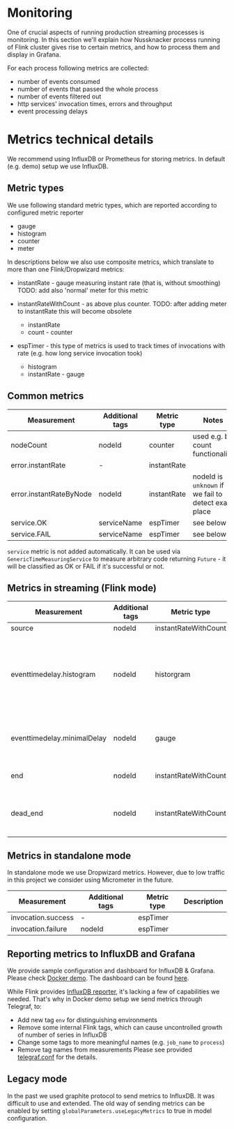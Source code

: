 Monitoring
==========

One of crucial aspects of running production streaming processes is monitoring. In this section we'll explain how Nussknacker process running of Flink cluster gives rise to certain metrics, and how to process them and display in Grafana.

For each process following metrics are collected:

* number of events consumed
* number of events that passed the whole process
* number of events filtered out
* http services' invocation times, errors and throughput
* event processing delays


Metrics technical details
=========================

We recommend using InfluxDB or Prometheus for storing metrics. In default (e.g. demo) setup we use InfluxDB.

Metric types
------------

We use following standard metric types, which are reported according to configured metric reporter
- gauge
- histogram
- counter
- meter

In descriptions below we also use composite metrics, which translate to more than one Flink/Dropwizard metrics:

- instantRate - gauge measuring instant rate (that is, without smoothing) TODO: add also 'normal' meter for this metric

- instantRateWithCount - as above plus counter. TODO: after adding meter to instantRate this will become obsolete
  - instantRate
  - count - counter
  
- espTimer - this type of metrics is used to track times of invocations with rate (e.g. how long service invocation took)
  - histogram 
  - instantRate - gauge  


Common metrics
----------------------------------

| Measurement               | Additional tags | Metric type | Notes                                         |
| -------------             | --------------- | --------    | -------------                                 |
| nodeCount                 | nodeId          | counter     | used e.g. by count functionality              |
| error.instantRate         | -               | instantRate |               |
| error.instantRateByNode   | nodeId          | instantRate | nodeId is ```unknown``` if we fail to detect exact place              |
| service.OK                | serviceName     | espTimer    | see below     |
| service.FAIL              | serviceName     | espTimer    | see below     |

```service``` metric is not added automatically. It can be used via ```GenericTimeMeasuringService```
to measure arbitrary code returning ```Future``` - it will be classified as OK or FAIL if it's successful 
or not.



Metrics in streaming (Flink mode)
--------------------------------------

| Measurement                  | Additional tags | Metric type           | Description           |
| -------------                | --------------- | -----------           | -------------         |
| source                       | nodeId          | instantRateWithCount  |   |
| eventtimedelay.histogram     | nodeId          | historgram            | only for sources with eventTime, measures delay from event time to system time |
| eventtimedelay.minimalDelay  | nodeId          | gauge                 | time from last event (eventTime) to system time |
| end                          | nodeId          | instantRateWithCount  | for sinks and end processors                      |
| dead_end                     | nodeId          | instantRateWithCount  | for event filtered out on filters, switches etc.                      |

Metrics in standalone mode
-------------------------------

In standalone mode we use Dropwizard metrics. However, due to low traffic in this project we consider
using Micrometer in the future.

| Measurement               | Additional tags | Metric type | Description   |
| -------------             | --------------- | --------    | ------------- |
| invocation.success        | -               | espTimer    |               |
| invocation.failure        | nodeId          | espTimer    |               |

Reporting metrics to InfluxDB and Grafana
-----------------------------------------

We provide sample configuration and dashboard for InfluxDB & Grafana. Please check [Docker demo](https://github.com/TouK/nussknacker/tree/staging/demo/docker).
The dashboard can be found [here](https://github.com/TouK/nussknacker/blob/staging/demo/docker/grafana/dashboards/Flink-ESP.json).

While Flink provides [InfluxDB reporter](https://ci.apache.org/projects/flink/flink-docs-stable/monitoring/metrics.html#influxdb-orgapacheflinkmetricsinfluxdbinfluxdbreporter),
it's lacking a few of capabilities we needed. That's why in Docker demo setup we send metrics through Telegraf, to:
- Add new tag `env` for distinguishing environments
- Remove some internal Flink tags, which can cause uncontrolled growth of number of series in InfluxDB
- Change some tags to more meaningful names (e.g. `job_name` to `process`)
- Remove tag names from measurements
Please see provided [telegraf.conf](https://github.com/touk/nussknacker/blob/master/demo/docker/telegraf/telegraf.conf) for the details.
 
Legacy mode
------------
In the past we used graphite protocol to send metrics to InfluxDB. It was difficult to use and extended. The old way of sending
metrics can be enabled by setting `globalParameters.useLegacyMetrics` to true in model configuration.